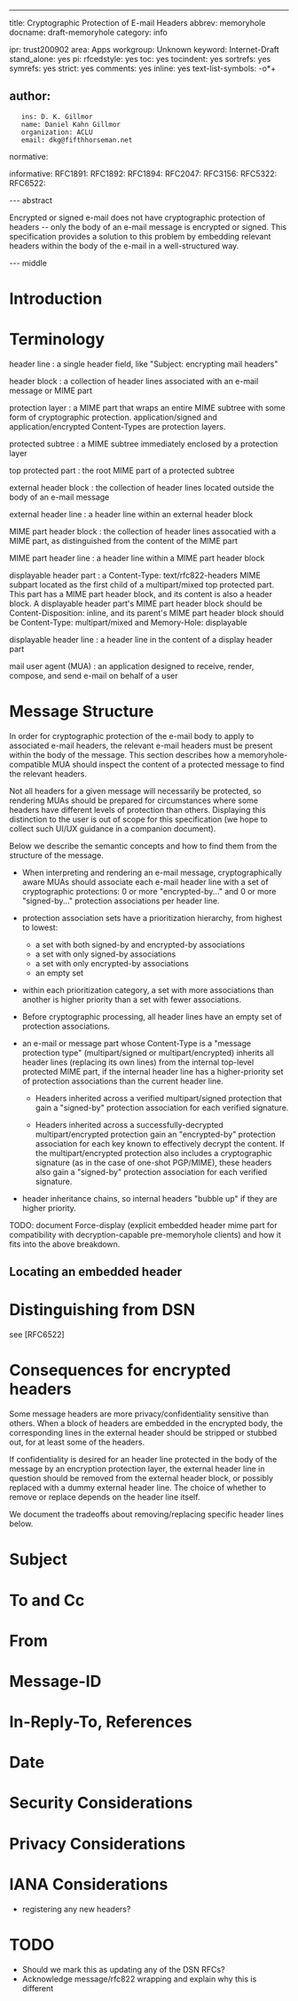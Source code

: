 --- 
title: Cryptographic Protection of E-mail Headers
abbrev: memoryhole
docname: draft-memoryhole
category: info

ipr: trust200902
area: Apps
workgroup: Unknown
keyword: Internet-Draft
stand_alone: yes
pi:
  rfcedstyle: yes
  toc: yes
  tocindent: yes
  sortrefs: yes
  symrefs: yes
  strict: yes
  comments: yes
  inline: yes
  text-list-symbols: -o*+

author:
 -
       ins: D. K. Gillmor
       name: Daniel Kahn Gillmor
       organization: ACLU
       email: dkg@fifthhorseman.net

normative:
  
informative:
   RFC1891:
   RFC1892:
   RFC1894:
   RFC2047:
   RFC3156:
   RFC5322:
   RFC6522:

--- abstract

Encrypted or signed e-mail does not have cryptographic protection of
headers -- only the body of an e-mail message is encrypted or signed.
This specification provides a solution to this problem by embedding
relevant headers within the body of the e-mail in a well-structured
way.

--- middle

Introduction
============

Terminology
===========

header line
: a single header field, like "Subject: encrypting mail headers"

header block
: a collection of header lines associated with an e-mail message or MIME part

protection layer
: a MIME part that wraps an entire MIME subtree with some form of
  cryptographic protection. application/signed and
  application/encrypted Content-Types are protection layers.

protected subtree
: a MIME subtree immediately enclosed by a protection layer

top protected part
: the root MIME part of a protected subtree

external header block
: the collection of header lines located outside the body of an e-mail
  message

external header line
: a header line within an external header block

MIME part header block
: the collection of header lines assocatied with a MIME part, as
  distinguished from the content of the MIME part

MIME part header line
: a header line within a MIME part header block

displayable header part
: a Content-Type: text/rfc822-headers MIME subpart located as the
  first child of a multipart/mixed top protected part.  This part has
  a MIME part header block, and its content is also a header block.  A
  displayable header part's MIME part header block should be
  Content-Disposition: inline, and its parent's MIME part header block
  should be Content-Type: multipart/mixed and Memory-Hole: displayable

displayable header line
: a header line in the content of a display header part

mail user agent (MUA)
: an application designed to receive, render, compose, and send e-mail
  on behalf of a user

Message Structure
=================

In order for cryptographic protection of the e-mail body to apply to
associated e-mail headers, the relevant e-mail headers must be present
within the body of the message.  This section describes how a
memoryhole-compatible MUA should inspect the content of a protected
message to find the relevant headers.

Not all headers for a given message will necessarily be protected, so
rendering MUAs should be prepared for circumstances where some headers
have different levels of protection than others.  Displaying this
distinction to the user is out of scope for this specification (we
hope to collect such UI/UX guidance in a companion document).

Below we describe the semantic concepts and how to find them from the
structure of the message.

* When interpreting and rendering an e-mail message, cryptographically
  aware MUAs should associate each e-mail header line with a set of
  cryptographic protections: 0 or more "encrypted-by..." and 0 or more
  "signed-by..." protection associations per header line.

* protection association sets have a prioritization hierarchy, from
  highest to lowest:

   - a set with both signed-by and encrypted-by associations
   - a set with only signed-by associations
   - a set with only encrypted-by associations
   - an empty set

* within each prioritization category, a set with more associations than
  another is higher priority than a set with fewer associations.

* Before cryptographic processing, all header lines have an empty set of
  protection associations.

* an e-mail or message part whose Content-Type is a "message protection
  type" (multipart/signed or multipart/encrypted) inherits all header
  lines (replacing its own lines) from the internal top-level protected
  MIME part, if the internal header line has a higher-priority set of
  protection associations than the current header line.

  * Headers inherited across a verified multipart/signed protection that
    gain a "signed-by" protection association for each verified
    signature.

  * Headers inherited across a successfully-decrypted
    multipart/encrypted protection gain an "encrypted-by" protection
    association for each key known to effectively decrypt the content.
    If the multipart/encrypted protection also includes a cryptographic
    signature (as in the case of one-shot PGP/MIME), these headers also
    gain a "signed-by" protection association for each verified
    signature.

* header inheritance chains, so internal headers "bubble up" if they are
  higher priority.

TODO: document Force-display (explicit embedded header mime part for
compatibility with decryption-capable pre-memoryhole clients) and how
it fits into the above breakdown.


## Locating an embedded header

## 


Distinguishing from DSN
=======================

see [RFC6522]

Consequences for encrypted headers
==================================

Some message headers are more privacy/confidentiality sensitive than
others.  When a block of headers are embedded in the encrypted body,
the corresponding lines in the external header should be stripped or
stubbed out, for at least some of the headers.

If confidentiality is desired for an header line protected in the body
of the message by an encryption protection layer, the external header
line in question should be removed from the external header block, or
possibly replaced with a dummy external header line.  The choice of
whether to remove or replace depends on the header line itself.

We document the tradeoffs about removing/replacing specific header
lines below.

# Subject

# To and Cc

# From

# Message-ID

# In-Reply-To, References

# Date

Security Considerations
=======================

Privacy Considerations
======================

IANA Considerations
===================

 * registering any new headers?

TODO
====

 * Should we mark this as updating any of the DSN RFCs?
 * Acknowledge message/rfc822 wrapping and explain why this is different
